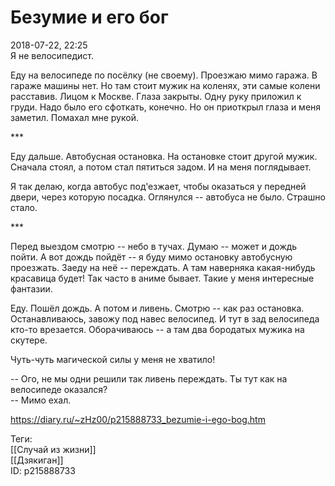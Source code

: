 Безумие и его бог
==================

   
 2018-07-22, 22:25   
  Я не велосипедист.   
   
 Еду на велосипеде по посёлку (не своему). Проезжаю мимо гаража. В гараже машины нет. Но там стоит мужик на коленях, эти самые колени расставив. Лицом к Москве. Глаза закрыты. Одну руку приложил к груди. Надо было его сфоткать, конечно. Но он приоткрыл глаза и меня заметил. Помахал мне рукой.   
   
 \*\*\*   
   
 Еду дальше. Автобусная остановка. На остановке стоит другой мужик. Сначала стоял, а потом стал пятиться задом. И на меня поглядывает.   
   
 Я так делаю, когда автобус под'езжает, чтобы оказаться у передней двери, через которую посадка. Оглянулся -- автобуса не было. Страшно стало.   
   
 \*\*\*   
   
 Перед выездом смотрю -- небо в тучах. Думаю -- может и дождь пойти. А вот дождь пойдёт -- я буду мимо остановку автобусную проезжать. Заеду на неё -- переждать. А там наверняка какая-нибудь красавица будет! Так часто в аниме бывает. Такие у меня интересные фантазии.   
   
 Еду. Пошёл дождь. А потом и ливень. Смотрю -- как раз остановка. Останавливаюсь, завожу под навес велосипед. И тут в зад велосипеда кто-то врезается. Оборачиваюсь -- а там два бородатых мужика на скутере.   
   
 Чуть-чуть магической силы у меня не хватило!   
   
 -- Ого, не мы одни решили так ливень переждать. Ты тут как на велосипеде оказался?   
 -- Мимо ехал.   
    
 <https://diary.ru/~zHz00/p215888733_bezumie-i-ego-bog.htm>   
   
 Теги:   
 [[Случай из жизни]]   
 [[Дзякиган]]   
 ID: p215888733